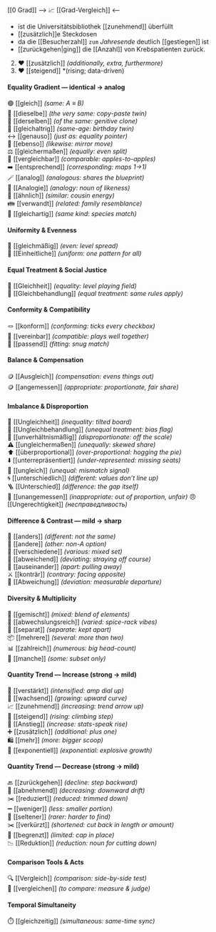[[0 Grad]]
--> 📈 [[Grad-Vergleich]] <--

- ist die Universitätsbibliothek [[zunehmend]] überfüllt
- [[zusätzlich]]e Steckdosen
- da die [[Besucherzahl]] `zum` *Jahresende* deutlich [[gestiegen]] ist
- [[zurückgehen|ging]] die [[Anzahl]] von Krebspatienten zurück.  

2) ❤️ [[zusätzlich]] *(additionally, extra, furthermore)*
3) ❤️ [[steigend]] *(rising; data-driven)


#### Equality Gradient — identical → analog  
🟢 [[gleich]] *(same: A ≡ B)*  
🔁 [[dieselbe]] *(the very same: copy-paste twin)*  
🔂 [[derselben]] *(of the same: genitive clone)*  
🎂 [[gleichaltrig]] *(same-age: birthday twin)*  
↔️ [[genauso]] *(just as: equality pointer)*  
🤲 [[ebenso]] *(likewise: mirror move)*  
⚖️ [[gleichermaßen]] *(equally: even split)*  
📏 [[vergleichbar]] *(comparable: apples-to-apples)*  
➡️ [[entsprechend]] *(corresponding: maps 1→1)*  
🪄 [[analog]] *(analogous: shares the blueprint)*  
🧩 [[Analogie]] *(analogy: noun of likeness)*  
🤝 [[ähnlich]] *(similar: cousin energy)*  
👪 [[verwandt]] *(related: family resemblance)*  
🐣 [[gleichartig]] *(same kind: species match)*  

#### Uniformity & Evenness  
🧮 [[gleichmäßig]] *(even: level spread)*  
🦺 [[Einheitliche]] *(uniform: one pattern for all)*  

#### Equal Treatment & Social Justice  
🟰 [[Gleichheit]] *(equality: level playing field)*  
👐 [[Gleichbehandlung]] *(equal treatment: same rules apply)*  

#### Conformity & Compatibility  
🪢 [[konform]] *(conforming: ticks every checkbox)*  
💍 [[vereinbar]] *(compatible: plays well together)*  
🔗 [[passend]] *(fitting: snug match)*  

#### Balance & Compensation  
🪙 [[Ausgleich]] *(compensation: evens things out)*  
🪙 [[angemessen]] *(appropriate: proportionate, fair share)*

#### Imbalance & Disproportion  
🚫 [[Ungleichheit]] *(inequality: tilted board)*  
🛑 [[Ungleichbehandlung]] *(unequal treatment: bias flag)*  
📐 [[unverhältnismäßig]] *(disproportionate: off the scale)*  
⚠️ [[ungleichermaßen]] *(unequally: skewed share)*  
⬆️ [[überproportional]] *(over-proportional: hogging the pie)*  
⬇️ [[unterrepräsentiert]] *(under-represented: missing seats)*  
🔀 [[ungleich]] *(unequal: mismatch signal)*  
🌀 [[unterschiedlich]] *(different: values don’t line up)*  
🪜 [[Unterschied]] *(difference: the gap itself)*  
🚷 [[unangemessen]] *(inappropriate: out of proportion, unfair)*
😠 [[Ungerechtigkeit]] *(несправедливость)*

#### Difference & Contrast — mild → sharp  
🎲 [[anders]] *(different: not the same)*  
🦄 [[andere]] *(other: non-A option)*  
🌈 [[verschiedene]] *(various: mixed set)*  
🧭 [[abweichend]] *(deviating: straying off course)*  
🍴 [[auseinander]] *(apart: pulling away)*  
⚔️ [[konträr]] *(contrary: facing opposite)*  
📐 [[Abweichung]] *(deviation: measurable departure)*
#### Diversity & Multiplicity  
🎨 [[gemischt]] *(mixed: blend of elements)*  
🍱 [[abwechslungsreich]] *(varied: spice-rack vibes)*  
🚧 [[separat]] *(separate: kept apart)*  
📦 [[mehrere]] *(several: more than two)*  
📊 [[zahlreich]] *(numerous: big head-count)*  
🎈 [[manche]] *(some: subset only)*  

#### Quantity Trend — Increase (strong → mild)  
💪 [[verstärkt]] *(intensified: amp dial up)*  
🌱 [[wachsend]] *(growing: upward curve)*  
📈 [[zunehmend]] *(increasing: trend arrow up)*  
🔺 [[steigend]] *(rising: climbing step)*  
🚀 [[Anstieg]] *(increase: stats-speak rise)*  
➕ [[zusätzlich]] *(additional: plus one)*  
🛍️ [[mehr]] *(more: bigger scoop)*  
🚀 [[exponentiell]] *(exponential: explosive growth)*
#### Quantity Trend — Decrease (strong → mild)  
🔙 [[zurückgehen]] *(decline: step backward)*  
🔻 [[abnehmend]] *(decreasing: downward drift)*  
✂️ [[reduziert]] *(reduced: trimmed down)*  
➖ [[weniger]] *(less: smaller portion)*  
🔅 [[seltener]] *(rarer: harder to find)*  
✂️ [[verkürzt]] *(shortened: cut back in length or amount)*  
🚧 [[begrenzt]] *(limited: cap in place)*  
📉 [[Reduktion]] *(reduction: noun for cutting down)*  

#### Comparison Tools & Acts  
🔍 [[Vergleich]] *(comparison: side-by-side test)*  
📝 [[vergleichen]] *(to compare: measure & judge)*  

#### Temporal Simultaneity  
⏱️ [[gleichzeitig]] *(simultaneous: same-time sync)*  



